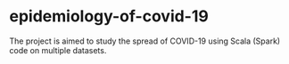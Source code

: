 # epidemiology-of-covid-19
The project is aimed to study the spread of COVID-19 using Scala (Spark) code on multiple datasets.
